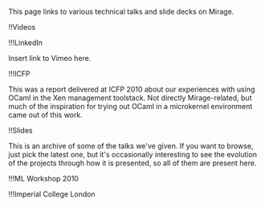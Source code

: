 This page links to various technical talks and slide decks on Mirage.

!!Videos

!!!LinkedIn

Insert link to Vimeo here.

!!!ICFP

This was a report delivered at ICFP 2010 about our experiences with using OCaml in the Xen management toolstack. 
Not directly Mirage-related, but much of the inspiration for trying out OCaml in a microkernel environment came out of this work.

!!Slides

This is an archive of some of the talks we've given. If you want to browse, just pick the latest one, but it's occasionally interesting to see the evolution of the projects through how it is presented, so all of them are present here.

!!!ML Workshop 2010

!!!Imperial College London
